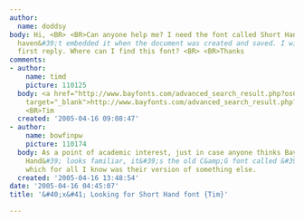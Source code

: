 ```yaml
---
author:
  name: doddsy
body: Hi, <BR> <BR>Can anyone help me? I need the font called Short Hand now, as we
  haven&#39;t embedded it when the document was created and saved. I will await the
  first reply. Where can I find this font? <BR> <BR>Thanks
comments:
- author:
    name: timd
    picture: 110125
  body: <a href="http://www.bayfonts.com/advanced_search_result.php?osCsid=f3b57ddd4f3cee28cac73283d6aa875a&amp;keywords=short+hand&amp;osCsid=f3b57ddd4f3cee28cac73283d6aa875a"
    target="_blank">http://www.bayfonts.com/advanced_search_result.php?osCsid=f3b57ddd4f3cee28cac73283d6aa875a&amp;keywords=short&#43;hand&amp;osCsid=f3b57ddd4f3cee28cac73283d6aa875a</a>
    <BR>Tim
  created: '2005-04-16 09:08:47'
- author:
    name: bowfinpw
    picture: 110174
  body: As a point of academic interest, just in case anyone thinks BayFonts  &#39;Short
    Hand&#39; looks familiar, it&#39;s the old C&amp;G font called &#39;Jott&#39;,
    which for all I know was their version of something else.
  created: '2005-04-16 13:48:54'
date: '2005-04-16 04:45:07'
title: '&#40;x&#41; Looking for Short Hand font {Tim}'

---
```

